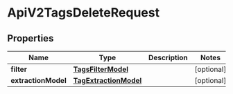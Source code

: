 

# ApiV2TagsDeleteRequest


## Properties

| Name | Type | Description | Notes |
|------------ | ------------- | ------------- | -------------|
|**filter** | [**TagsFilterModel**](TagsFilterModel.md) |  |  [optional] |
|**extractionModel** | [**TagExtractionModel**](TagExtractionModel.md) |  |  [optional] |



